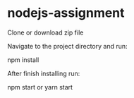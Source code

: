 # nodejs-assignment
Clone or download zip file

Navigate to the project directory and run:

npm install

After finish installing run:

npm start 
  or 
yarn start

